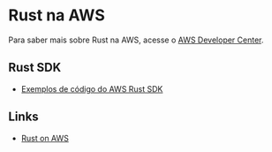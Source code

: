 # Rust na AWS

Para saber mais sobre Rust na AWS, acesse o [AWS Developer Center](https://aws.amazon.com/developer/language/rust/).

## Rust SDK

- [Exemplos de código do AWS Rust SDK](https://github.com/awsdocs/aws-doc-sdk-examples/tree/main/rust_dev_preview)

## Links

- [Rust on AWS](https://aws.amazon.com/developer/language/rust/)
